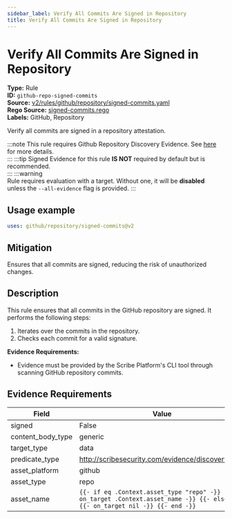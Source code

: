 ```yaml
---
sidebar_label: Verify All Commits Are Signed in Repository
title: Verify All Commits Are Signed in Repository
---  
```

# Verify All Commits Are Signed in Repository  
**Type:** Rule  
**ID:** `github-repo-signed-commits`  
**Source:** [v2/rules/github/repository/signed-commits.yaml](https://github.com/scribe-public/sample-policies/blob/main/v2/rules/github/repository/signed-commits.yaml)  
**Rego Source:** [signed-commits.rego](https://github.com/scribe-public/sample-policies/blob/main/v2/rules/github/repository/signed-commits.rego)  
**Labels:** GitHub, Repository  

Verify all commits are signed in a repository attestation.

:::note 
This rule requires Github Repository Discovery Evidence. See [here](/docs/platforms/discover#github-discovery) for more details.  
::: 
:::tip 
Signed Evidence for this rule **IS NOT** required by default but is recommended.  
::: 
:::warning  
Rule requires evaluation with a target. Without one, it will be **disabled** unless the `--all-evidence` flag is provided.
::: 

## Usage example

```yaml
uses: github/repository/signed-commits@v2
```

## Mitigation  
Ensures that all commits are signed, reducing the risk of unauthorized changes.


## Description  
This rule ensures that all commits in the GitHub repository are signed.
It performs the following steps:

1. Iterates over the commits in the repository.
2. Checks each commit for a valid signature.

**Evidence Requirements:**
- Evidence must be provided by the Scribe Platform's CLI tool through scanning GitHub repository commits.

## Evidence Requirements  
| Field | Value |
|-------|-------|
| signed | False |
| content_body_type | generic |
| target_type | data |
| predicate_type | http://scribesecurity.com/evidence/discovery/v0.1 |
| asset_platform | github |
| asset_type | repo |
| asset_name | `{{- if eq .Context.asset_type "repo" -}} {{- on_target .Context.asset_name -}} {{- else -}} {{- on_target nil -}} {{- end -}}` |


